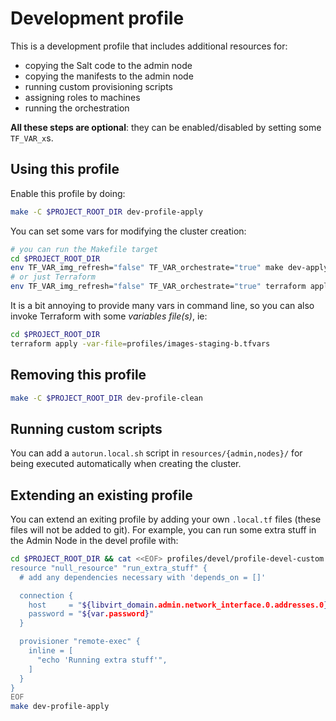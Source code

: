 # Development profile

This is a development profile that includes additional resources for:

* copying the Salt code to the admin node
* copying the manifests to the admin node
* running custom provisioning scripts
* assigning roles to machines
* running the orchestration

**All these steps are optional**: they can be enabled/disabled by
setting some `TF_VAR_x`s.

## Using this profile

Enable this profile by doing:

```bash
make -C $PROJECT_ROOT_DIR dev-profile-apply
```

You can set some vars for modifying the cluster creation:

```bash
# you can run the Makefile target
cd $PROJECT_ROOT_DIR 
env TF_VAR_img_refresh="false" TF_VAR_orchestrate="true" make dev-apply
# or just Terraform
env TF_VAR_img_refresh="false" TF_VAR_orchestrate="true" terraform apply
```

It is a bit annoying to provide many vars in command line, so you can also
invoke Terraform with some _variables file(s)_, ie:

```bash
cd $PROJECT_ROOT_DIR 
terraform apply -var-file=profiles/images-staging-b.tfvars
```

## Removing this profile

```bash
make -C $PROJECT_ROOT_DIR dev-profile-clean
```

## Running custom scripts

You can add a `autorun.local.sh` script in `resources/{admin,nodes}/`
for being executed automatically when creating the cluster.

## Extending an existing profile

You can extend an exiting profile by adding your own `.local.tf` files
(these files will not be added to git). For example, you can run some
extra stuff in the Admin Node in the devel profile with:

```bash
cd $PROJECT_ROOT_DIR && cat <<EOF> profiles/devel/profile-devel-custom.local.tf
resource "null_resource" "run_extra_stuff" {
  # add any dependencies necessary with 'depends_on = []'

  connection {
    host     = "${libvirt_domain.admin.network_interface.0.addresses.0}"
    password = "${var.password}"
  }

  provisioner "remote-exec" {
    inline = [
      "echo 'Running extra stuff'",
    ]
  }
}
EOF
make dev-profile-apply
```

